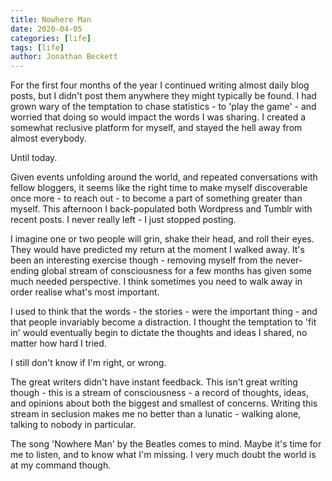 ```yaml
---
title: Nowhere Man
date: 2020-04-05
categories: [life]
tags: [life]
author: Jonathan Beckett
---
```


For the first four months of the year I continued writing almost daily blog posts, but I didn't post them anywhere they might typically be found. I had grown wary of the temptation to chase statistics - to 'play the game' - and worried that doing so would impact the words I was sharing. I created a somewhat reclusive platform for myself, and stayed the hell away from almost everybody.

Until today.

Given events unfolding around the world, and repeated conversations with fellow bloggers, it seems like the right time to make myself discoverable once more - to reach out - to become a part of something greater than myself. This afternoon I back-populated both Wordpress and Tumblr with recent posts. I never really left - I just stopped posting.

I imagine one or two people will grin, shake their head, and roll their eyes. They would have predicted my return at the moment I walked away. It's been an interesting exercise though - removing myself from the never-ending global stream of consciousness for a few months has given some much needed perspective. I think sometimes you need to walk away in order realise what's most important.

I used to think that the words - the stories - were the important thing - and that people invariably become a distraction. I thought the temptation to 'fit in' would eventually begin to dictate the thoughts and ideas I shared, no matter how hard I tried.

I still don't know if I'm right, or wrong.

The great writers didn't have instant feedback. This isn't great writing though - this is a stream of consciousness - a record of thoughts, ideas, and opinions about both the biggest and smallest of concerns. Writing this stream in seclusion makes me no better than a lunatic - walking alone, talking to nobody in particular.

The song 'Nowhere Man' by the Beatles comes to mind. Maybe it's time for me to listen, and to know what I'm missing. I very much doubt the world is at my command though.